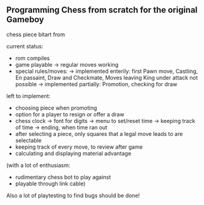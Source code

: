 ## Programming Chess from scratch for the original Gameboy

chess piece bitart from <link>

current status:
- rom compiles
- game playable -> regular moves working
- special rules/moves:
    -> implemented enterily: first Pawn move, Castling, En passaint, Draw and Checkmate, Moves leaving King under attack not possible
    -> implemented partially: Promotion, checking for draw

left to implement:
- choosing piece when promoting
- option for a player to resign or offer a draw
- chess clock
    -> font for digits
    -> menu to set/reset time
    -> keeping track of time
    -> ending, when time ran out
- after selecting a piece, only squares that a legal move leads to are selectable
- keeping track of every move, to review after game
- calculating and displaying material advantage

(with a lot of enthusiasm:
 - rudimentary chess bot to play against
 - playable through link cable)

 Also a lot of playtesting to find bugs should be done!